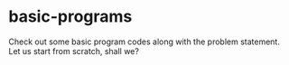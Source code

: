 # basic-programs
Check out some basic program codes along with the problem statement. Let us start from scratch, shall we?
